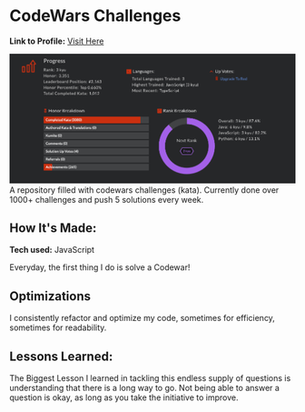 # CodeWars Challenges

**Link to Profile:** <a target="_blank" href="https://www.codewars.com/users/xshawncx" >Visit Here</a> 

![alt tag](https://github.com/CharlesCreativeContent/CodeWars/blob/master/Screen%20Shot%202021-08-30%20at%204.42.52%20PM.png)
A repository filled with codewars challenges (kata). Currently done over 1000+ challenges and push 5 solutions every week.

## How It's Made:

**Tech used:** JavaScript

Everyday, the first thing I do is solve a Codewar! 

## Optimizations

I consistently refactor and optimize my code, sometimes for efficiency, sometimes for readability. 

## Lessons Learned:

The Biggest Lesson I learned in tackling this endless supply of questions is understanding that there is a long way to go. Not being able to answer a question is okay, as long as you take the initiative to improve.
